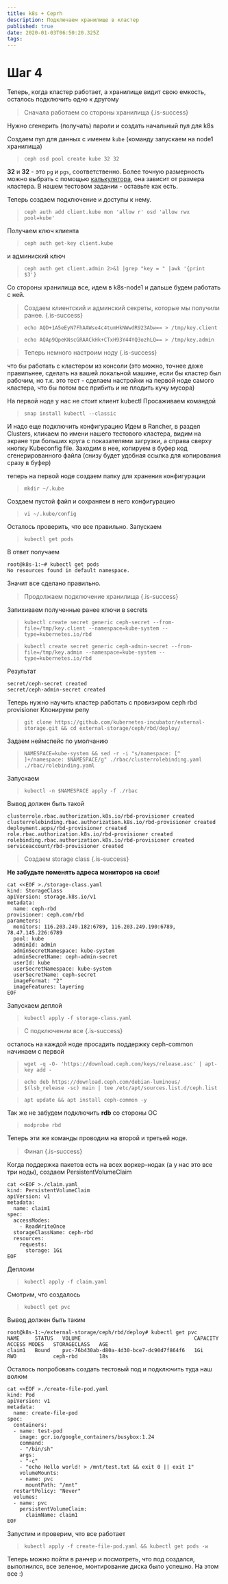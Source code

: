 ```yaml
---
title: k8s + Ceprh
description: Подключаем хранилище в кластер
published: true
date: 2020-01-03T06:50:20.325Z
tags: 
---
```


# Шаг 4
Теперь, когда кластер работает, а хранилище видит свою емкость, осталось подключить одно к другому

> Сначала работаем со стороны хранилища
{.is-success}

Нужно сгенерить (получать) пароли и создать начальный пул для k8s

Создаем пул для данных с именем `kube` (команду запускаем на node1 хранилища)

> `ceph osd pool create kube 32 32`

**32** и **32** - это `pg` и `pgs`, соответственно. Более точную размерность можно выбрать с помощью [калькулятора](https://ceph.io/pgcalc/), она зависит от размера кластера. В нашем тестовом задании - оставьте как есть.

Теперь создаем подключение и доступы к нему.

> `ceph auth add client.kube mon 'allow r' osd 'allow rwx pool=kube'`

Получаем ключ клиента

> `ceph auth get-key client.kube`

и админиский ключ

> `ceph auth get client.admin 2>&1 |grep "key = " |awk '{print  $3'}`

Со стороны хранилища все, идем в k8s-node1 и дальше будем работать с ней.

> Создаем клиентский и админский секреты, которые мы получили ранее.
{.is-success}


> `echo AQD+1A5eEyN7FhAAWse4c4tumHkNWwdR923Abw== > /tmp/key.client`

> `echo AQAp9QpeKNscGRAACkHk+CTxH93Y44YQ3ozhLQ== > /tmp/key.admin`

> Теперь немного настроим ноду
{.is-success}

что бы работать с кластером из консоли (это можно, точнее даже правильнее, сделать на вашей локальной машине, если бы кластер был рабочим, но т.к. это тест - сделаем настройки на первой ноде самого кластера, что бы потом все прибить и не плодить кучу мусора)

На первой ноде у нас не стоит клиент kubectl
Просаживаем командой

> `snap install kubectl --classic`

И надо еще подключить конфигурацию
Идем в Rancher, в раздел Clusters, кликаем по имени нашего тестового кластера, видим на экране три больших круга с показателями загрузки, а справа сверху кнопку Kubeconfig file. 
Заходим в нее, копируем в буфер код сгенерированного файла (снизу будет удобная ссылка для копирования сразу в буфер)

теперь на первой ноде создаем папку для хранения конфигурации

> `mkdir ~/.kube`

Создаем пустой файл и сохраняем в него конфигурацию

> `vi ~/.kube/config`

Осталось проверить, что все правильно.
Запускаем 

> `kubectl get pods`

В ответ получаем 

```
root@k8s-1:~# kubectl get pods
No resources found in default namespace.
```

Значит все сделано правильно.

> Продолжаем подключение хранилища
{.is-success}

Запихиваем полученные ранее ключи в secrets

> `kubectl create secret generic ceph-secret --from-file=/tmp/key.client --namespace=kube-system --type=kubernetes.io/rbd`

> `kubectl create secret generic ceph-admin-secret --from-file=/tmp/key.admin --namespace=kube-system --type=kubernetes.io/rbd`

Результат
```
secret/ceph-secret created
secret/ceph-admin-secret created
```

Теперь нужно научить кластер работать с провизиром ceph rbd provisioner
Клонируем репу

> `git clone https://github.com/kubernetes-incubator/external-storage.git && cd external-storage/ceph/rbd/deploy/`

Задаем неймспейс по умолчанию

> `NAMESPACE=kube-system && sed -r -i "s/namespace: [^ ]+/namespace: $NAMESPACE/g" ./rbac/clusterrolebinding.yaml ./rbac/rolebinding.yaml`

Запускаем

> `kubectl -n $NAMESPACE apply -f ./rbac`

Вывод должен быть такой
```
clusterrole.rbac.authorization.k8s.io/rbd-provisioner created
clusterrolebinding.rbac.authorization.k8s.io/rbd-provisioner created
deployment.apps/rbd-provisioner created
role.rbac.authorization.k8s.io/rbd-provisioner created
rolebinding.rbac.authorization.k8s.io/rbd-provisioner created
serviceaccount/rbd-provisioner created
```

> Создаем storage class
{.is-success}

**Не забудьте поменять адреса мониторов на свои!**

```
cat <<EOF >./storage-class.yaml
kind: StorageClass
apiVersion: storage.k8s.io/v1
metadata:
  name: ceph-rbd
provisioner: ceph.com/rbd
parameters:
  monitors: 116.203.249.182:6789, 116.203.249.190:6789, 78.47.145.226:6789
  pool: kube
  adminId: admin
  adminSecretNamespace: kube-system
  adminSecretName: ceph-admin-secret
  userId: kube
  userSecretNamespace: kube-system
  userSecretName: ceph-secret
  imageFormat: "2"
  imageFeatures: layering
EOF
```

Запускаем деплой

> `kubectl apply -f storage-class.yaml`


> С подключеним все
{.is-success}

осталось на каждой ноде просадить поддержку ceph-common
начинаем с первой

> `wget -q -O- 'https://download.ceph.com/keys/release.asc' | apt-key add -`

> `echo deb https://download.ceph.com/debian-luminous/ $(lsb_release -sc) main | tee /etc/apt/sources.list.d/ceph.list`

> `apt update && apt install ceph-common -y`

Так же не забудем подключить **rdb** со стороны ОС

> `modprobe rbd`

Теперь эти же команды проводим на второй и третьей ноде.

> Финал
{.is-success}

Когда поддержка пакетов есть на всех воркер-нодах (а у нас это все три ноды), создаем PersistentVolumeClaim

```
cat <<EOF >./claim.yaml
kind: PersistentVolumeClaim
apiVersion: v1
metadata:
  name: claim1
spec:
  accessModes:
    - ReadWriteOnce
  storageClassName: ceph-rbd
  resources:
    requests:
      storage: 1Gi
EOF
``` 

Деплоим

> `kubectl apply -f claim.yaml`

Смотрим, что создалось

> `kubectl get pvc`

Вывод должен быть таким

```
root@k8s-1:~/external-storage/ceph/rbd/deploy# kubectl get pvc
NAME     STATUS   VOLUME                                     CAPACITY   ACCESS MODES   STORAGECLASS   AGE
claim1   Bound    pvc-76b430ab-d80a-4d30-bce7-dc90d7f864f6   1Gi        RWO            ceph-rbd       18s
```

Осталось попробовать создать тестовый под и подключить туда наш волюм

```
cat <<EOF >./create-file-pod.yaml
kind: Pod
apiVersion: v1
metadata:
  name: create-file-pod
spec:
  containers:
  - name: test-pod
    image: gcr.io/google_containers/busybox:1.24
    command:
    - "/bin/sh"
    args:
    - "-c"
    - "echo Hello world! > /mnt/test.txt && exit 0 || exit 1"
    volumeMounts:
    - name: pvc
      mountPath: "/mnt"
  restartPolicy: "Never"
  volumes:
  - name: pvc
    persistentVolumeClaim:
      claimName: claim1
EOF
```

Запустим и проверим, что все работает

> `kubectl apply -f create-file-pod.yaml && kubectl get pods -w`

Теперь можно пойти в ранчер и посмотреть, что под создался, выполнился, все зеленое, монтирование диска было успешно.
На этом все :)